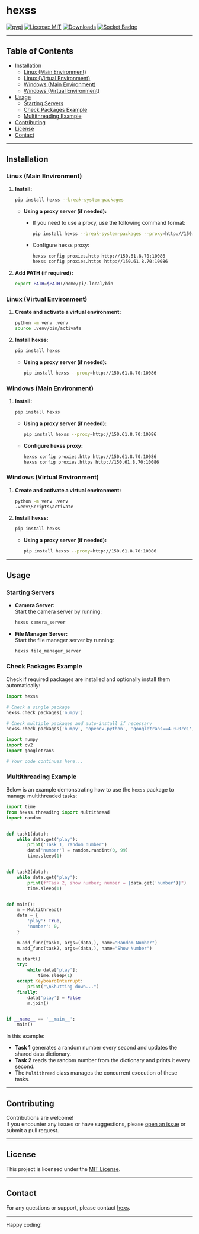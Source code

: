 # hexss

[![pypi](https://badge.fury.io/py/hexss.svg)](https://pypi.python.org/pypi/hexss) [![License: MIT](https://img.shields.io/badge/License-MIT-yellow.svg)](https://opensource.org/licenses/MIT) [![Downloads](https://pepy.tech/badge/hexss)](https://pepy.tech/project/hexss) [![Socket Badge](http://socket.dev/api/badge/pypi/package/hexss/0.16.0?artifact_id=tar-gz)](http://socket.dev/pypi/package/hexss/overview/0.16.0/tar-gz)

---

## Table of Contents

- [Installation](#installation)
    - [Linux (Main Environment)](#linux-main-environment)
    - [Linux (Virtual Environment)](#linux-virtual-environment)
    - [Windows (Main Environment)](#windows-main-environment)
    - [Windows (Virtual Environment)](#windows-virtual-environment)
- [Usage](#usage)
    - [Starting Servers](#starting-servers)
    - [Check Packages Example](#check-packages-example)
    - [Multithreading Example](#multithreading-example)
- [Contributing](#contributing)
- [License](#license)
- [Contact](#contact)

---

## Installation

### Linux (Main Environment)

1. **Install:**

   ```bash
   pip install hexss --break-system-packages
   ```

    - **Using a proxy server (if needed):**

        - If you need to use a proxy, use the following command format:
          ```bash
          pip install hexss --break-system-packages --proxy=http://150.61.8.70:10086
          ```
        - Configure hexss proxy:
          ```bash
          hexss config proxies.http http://150.61.8.70:10086
          hexss config proxies.https http://150.61.8.70:10086
          ```

2. **Add PATH (if required):**

   ```bash
   export PATH=$PATH:/home/pi/.local/bin
   ```

### Linux (Virtual Environment)

1. **Create and activate a virtual environment:**

   ```bash
   python -m venv .venv
   source .venv/bin/activate
   ```

2. **Install hexss:**

   ```bash
   pip install hexss
   ```

    - **Using a proxy server (if needed):**

       ```bash
       pip install hexss --proxy=http://150.61.8.70:10086
       ```

### Windows (Main Environment)

1. **Install:**

   ```bash
   pip install hexss
   ```

    - **Using a proxy server (if needed):**

       ```bash
       pip install hexss --proxy=http://150.61.8.70:10086
       ```

    - **Configure hexss proxy:**

       ```bash
       hexss config proxies.http http://150.61.8.70:10086
       hexss config proxies.https http://150.61.8.70:10086
       ```

### Windows (Virtual Environment)

1. **Create and activate a virtual environment:**

   ```bash
   python -m venv .venv
   .venv\Scripts\activate
   ```

2. **Install hexss:**

   ```bash
   pip install hexss
   ```

    - **Using a proxy server (if needed):**

       ```bash
       pip install hexss --proxy=http://150.61.8.70:10086
       ```

---

## Usage

### Starting Servers

- **Camera Server:**  
  Start the camera server by running:
  ```bash
  hexss camera_server
  ```

- **File Manager Server:**  
  Start the file manager server by running:
  ```bash
  hexss file_manager_server
  ```

### Check Packages Example

Check if required packages are installed and optionally install them automatically:

```python
import hexss

# Check a single package
hexss.check_packages('numpy')

# Check multiple packages and auto-install if necessary
hexss.check_packages('numpy', 'opencv-python', 'googletrans==4.0.0rc1', auto_install=True)

import numpy
import cv2
import googletrans

# Your code continues here...
```

### Multithreading Example

Below is an example demonstrating how to use the `hexss` package to manage multithreaded tasks:

```python
import time
from hexss.threading import Multithread
import random


def task1(data):
    while data.get('play'):
        print('Task 1, random number')
        data['number'] = random.randint(0, 99)
        time.sleep(1)


def task2(data):
    while data.get('play'):
        print(f"Task 2, show number; number = {data.get('number')}")
        time.sleep(1)


def main():
    m = Multithread()
    data = {
        'play': True,
        'number': 0,
    }

    m.add_func(task1, args=(data,), name="Random Number")
    m.add_func(task2, args=(data,), name="Show Number")

    m.start()
    try:
        while data['play']:
            time.sleep(1)
    except KeyboardInterrupt:
        print("\nShutting down...")
    finally:
        data['play'] = False
        m.join()


if __name__ == '__main__':
    main()
```

In this example:

- **Task 1** generates a random number every second and updates the shared data dictionary.
- **Task 2** reads the random number from the dictionary and prints it every second.
- The `Multithread` class manages the concurrent execution of these tasks.

---

## Contributing

Contributions are welcome!  
If you encounter any issues or have suggestions, please [open an issue](https://github.com/hexs/hexss/issues) or submit
a pull request.

---

## License

This project is licensed under the [MIT License](https://opensource.org/licenses/MIT).

---

## Contact

For any questions or support, please contact [hexs](https://github.com/hexs).

---

Happy coding!
